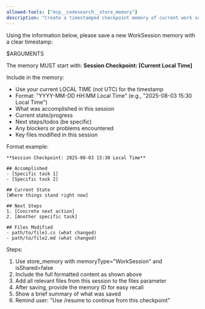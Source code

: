 ```yaml
---
allowed-tools: ["mcp__codesearch__store_memory"]
description: "Create a timestamped checkpoint memory of current work session"
---
```


Using the information below, please save a new WorkSession memory with a clear timestamp:

$ARGUMENTS

The memory MUST start with:
**Session Checkpoint: [Current Local Time]**

Include in the memory:
- Use your current LOCAL TIME (not UTC) for the timestamp
- Format: "YYYY-MM-DD HH:MM Local Time" (e.g., "2025-08-03 15:30 Local Time")
- What was accomplished in this session
- Current state/progress  
- Next steps/todos (be specific)
- Any blockers or problems encountered
- Key files modified in this session

Format example:
```
**Session Checkpoint: 2025-08-03 15:30 Local Time**

## Accomplished
- [Specific task 1]
- [Specific task 2]

## Current State
[Where things stand right now]

## Next Steps
1. [Concrete next action]
2. [Another specific task]

## Files Modified
- path/to/file1.cs (what changed)
- path/to/file2.md (what changed)
```

Steps:
1. Use store_memory with memoryType="WorkSession" and isShared=false
2. Include the full formatted content as shown above
3. Add all relevant files from this session to the files parameter
4. After saving, provide the memory ID for easy recall
5. Show a brief summary of what was saved
6. Remind user: "Use /resume to continue from this checkpoint"